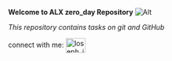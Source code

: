 **Welcome to ALX zero_day Repository**
![Alt](https://user-images.githubusercontent.com/110563322/185378867-15f6a19c-a417-4012-9a69-ad8dc252d295.jpeg "Title")

*This repository contains tasks on git and GitHub*

connect with me:
<a href="https://twitter.com/loseph_io" target="blank"><img align="center" src="https://raw.githubusercontent.com/rahuldkjain/github-profile-readme-generator/master/src/images/icons/Social/twitter.svg" alt="loseph_io" height="30" width="40" /></a>
